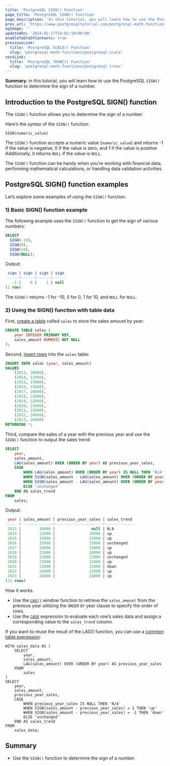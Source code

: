 ```yaml
---
title: 'PostgreSQL SIGN() Function'
page_title: 'PostgreSQL SIGN() Function'
page_description: 'In this tutorial, you will learn how to use the PostgreSQL SIGN() function to determine the sign of a number.'
prev_url: 'https://www.postgresqltutorial.com/postgresql-math-functions/postgresql-sign/'
ogImage: ''
updatedOn: '2024-02-17T14:02:19+00:00'
enableTableOfContents: true
previousLink:
  title: 'PostgreSQL SCALE() Function'
  slug: 'postgresql-math-functions/postgresql-scale'
nextLink:
  title: 'PostgreSQL TRUNC() Function'
  slug: 'postgresql-math-functions/postgresql-trunc'
---
```


**Summary**: in this tutorial, you will learn how to use the PostgreSQL `SIGN()` function to determine the sign of a number.

## Introduction to the PostgreSQL SIGN() function

The `SIGN()` function allows you to determine the sign of a number.

Here’s the syntax of the `SIGN()` function:

```phpsql
SIGN(numeric_value)
```

The `SIGN()` function accepts a numeric value (`numeric_value`) and returns \-1 if the value is negative, 0 if the value is zero, and 1 if the value is positive. Additionally, it returns `NULL` if the value is `NULL`.

The `SIGN()` function can be handy when you’re working with financial data, performing mathematical calculations, or handling data validation activities.

## PostgreSQL SIGN() function examples

Let’s explore some examples of using the `SIGN()` function.

### 1\) Basic SIGN() function example

The following example uses the `SIGN()` function to get the sign of various numbers:

```sql
SELECT
  SIGN(-10),
  SIGN(0),
  SIGN(10),
  SIGN(NULL);
```

Output:

```sql
 sign | sign | sign | sign
------+------+------+------
   -1 |    0 |    1 | null
(1 row)
```

The `SIGN()` returns \-1 for \-10, 0 for 0, 1 for 10, and `NULL` for `NULL`.

### 2\) Using the SIGN() function with table data

First, [create a table](../postgresql-tutorial/postgresql-create-table) called `sales` to store the sales amount by year:

```sql
CREATE TABLE sales (
    year INTEGER PRIMARY KEY,
    sales_amount NUMERIC NOT NULL
);
```

Second, [insert rows](../postgresql-tutorial/postgresql-insert-multiple-rows) into the `sales` table:

```sql
INSERT INTO sales (year, sales_amount)
VALUES
    (2013, 10000),
    (2014, 12000),
    (2015, 15000),
    (2016, 15000),
    (2017, 20000),
    (2018, 22000),
    (2019, 22000),
    (2020, 23000),
    (2021, 22000),
    (2022, 24000),
    (2023, 26000)
RETURNING *;
```

Third, compare the sales of a year with the previous year and use the `SIGN()` function to output the sales trend:

```sql
SELECT
    year,
    sales_amount,
    LAG(sales_amount) OVER (ORDER BY year) AS previous_year_sales,
    CASE
        WHEN LAG(sales_amount) OVER (ORDER BY year) IS NULL THEN 'N/A'
        WHEN SIGN(sales_amount - LAG(sales_amount) OVER (ORDER BY year)) = 1 THEN 'up'
        WHEN SIGN(sales_amount - LAG(sales_amount) OVER (ORDER BY year)) = -1 THEN 'down'
        ELSE 'unchanged'
    END AS sales_trend
FROM
    sales;
```

Output:

```sql
 year | sales_amount | previous_year_sales | sales_trend
------+--------------+---------------------+-------------
 2013 |        10000 |                null | N/A
 2014 |        12000 |               10000 | up
 2015 |        15000 |               12000 | up
 2016 |        15000 |               15000 | unchanged
 2017 |        20000 |               15000 | up
 2018 |        22000 |               20000 | up
 2019 |        22000 |               22000 | unchanged
 2020 |        23000 |               22000 | up
 2021 |        22000 |               23000 | down
 2022 |        24000 |               22000 | up
 2023 |        26000 |               24000 | up
(11 rows)
```

How it works.

- Use the [`LAG()`](../postgresql-window-function/postgresql-lag-function) window function to retrieve the `sales_amount` from the previous year utilizing the `ORDER` `BY` year clause to specify the order of rows.
- Use the [`CASE`](../postgresql-tutorial/postgresql-case) expression to evaluate each row’s sales data and assign a corresponding value to the `sales_trend` column.

If you want to reuse the result of the LAG() function, you can use a [common table expression](../postgresql-tutorial/postgresql-cte):

```
WITH sales_data AS (
    SELECT
        year,
        sales_amount,
        LAG(sales_amount) OVER (ORDER BY year) AS previous_year_sales
    FROM
        sales
)
SELECT
    year,
    sales_amount,
    previous_year_sales,
    CASE
        WHEN previous_year_sales IS NULL THEN 'N/A'
        WHEN SIGN(sales_amount - previous_year_sales) = 1 THEN 'up'
        WHEN SIGN(sales_amount - previous_year_sales) = -1 THEN 'down'
        ELSE 'unchanged'
    END AS sales_trend
FROM
    sales_data;

```

## Summary

- Use the `SIGN()` function to determine the sign of a number.
